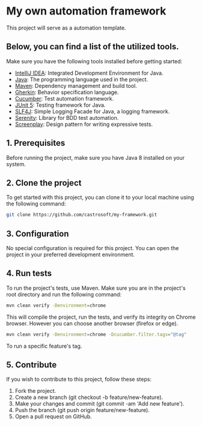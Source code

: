 # My own automation framework

This project will serve as a automation template.

## Below, you can find a list of the utilized tools.

Make sure you have the following tools installed before getting started:

- [IntelliJ IDEA](https://www.jetbrains.com/idea/): Integrated Development Environment for Java.
- [Java](https://www.oracle.com/java/): The programming language used in the project.
- [Maven](https://maven.apache.org/): Dependency management and build tool.
- [Gherkin](https://cucumber.io/docs/gherkin/): Behavior specification language.
- [Cucumber](https://cucumber.io/): Test automation framework.
- [JUnit 5](https://junit.org/junit5/): Testing framework for Java.
- [SLF4J](https://www.slf4j.org/): Simple Logging Facade for Java, a logging framework.
- [Serenity](https://serenity-bdd.github.io/theserenitybook/latest/index.html): Library for BDD test automation.
- [Screenplay](https://serenity-bdd.github.io/theserenitybook/latest/screenplay.html): Design pattern for writing expressive tests.

## 1.   Prerequisites

Before running the project, make sure you have Java 8 installed on your system.

## 2.   Clone the project

To get started with this project, you can clone it to your local machine using the following command:

```bash
git clone https://github.com/castrosoft/my-framework.git
```

## 3.   Configuration

No special configuration is required for this project. You can open the project in your preferred development environment.

## 4.   Run tests

To run the project's tests, use Maven. Make sure you are in the project's root directory and run the following command:
```bash
mvn clean verify -Denvironment=chrome
```
This will compile the project, run the tests, and verify its integrity on Chrome browser.
However you can choose another browser (firefox or edge).

```bash
mvn clean verify -Denvironment=chrome -Dcucumber.filter.tags="@tag"
```
To run a specific feature's tag.


## 5.   Contribute

If you wish to contribute to this project, follow these steps:

1. Fork the project.
2. Create a new branch (git checkout -b feature/new-feature).
3. Make your changes and commit (git commit -am 'Add new feature').
4. Push the branch (git push origin feature/new-feature).
5. Open a pull request on GitHub.

   
   
   






